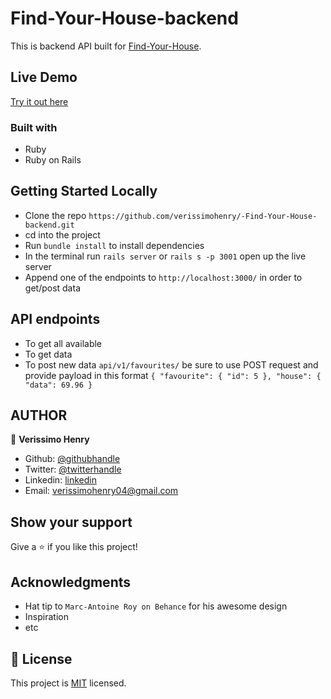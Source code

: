 # Find-Your-House-backend

This is backend API built for [Find-Your-House](https://github.com/verissimohenry/-Find-Your-House-backend.git).

## Live Demo

[Try it out here](https://friendly-yonath-3ed2b1.netlify.app/)

### Built with

- Ruby
- Ruby on Rails

## Getting Started Locally

- Clone the repo `https://github.com/verissimohenry/-Find-Your-House-backend.git`
- cd into the project
- Run `bundle install` to install dependencies
- In the terminal run `rails server` or `rails s -p 3001` open up the live server
- Append one of the endpoints to `http://localhost:3000/` in order to get/post data

## API endpoints

- To get all available
- To get data
- To post new data `api/v1/favourites/`
  be sure to use POST request and provide payload in this format `{ "favourite": { "id": 5 }, "house": { "data": 69.96 }`

## AUTHOR

👤 **Verissimo Henry**

- Github: [@githubhandle](https://github.com/verissimohenry)
- Twitter: [@twitterhandle](https://twitter.com/verissimohenry)
- Linkedin: [linkedin](https://www.linkedin.com/in/henry-verissimo-618906167/)
- Email: verissimohenry04@gmail.com

## Show your support

Give a ⭐️ if you like this project!

## Acknowledgments

- Hat tip to `Marc-Antoine Roy on Behance` for his awesome design
- Inspiration
- etc

## 📝 License

This project is [MIT](./MIT.md) licensed.
